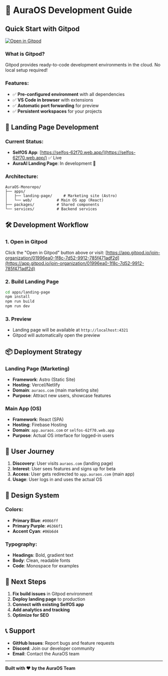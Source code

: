 # 🚀 AuraOS Development Guide

## Quick Start with Gitpod

[![Open in Gitpod](https://gitpod.io/button/open-in-gitpod.svg)](https://gitpod.io/#https://github.com/Moeabdelaziz007/AuraOS-Monorepo)

### What is Gitpod?
Gitpod provides ready-to-code development environments in the cloud. No local setup required!

### Features:
- ✅ **Pre-configured environment** with all dependencies
- ✅ **VS Code in browser** with extensions
- ✅ **Automatic port forwarding** for preview
- ✅ **Persistent workspaces** for your projects

## 🎯 Landing Page Development

### Current Status:
- **SelfOS App**: [https://selfos-62f70.web.app/](https://selfos-62f70.web.app/) ✅ Live
- **AuraAI Landing Page**: In development 🚧

### Architecture:
```
AuraOS-Monorepo/
├── apps/
│   ├── landing-page/     # Marketing site (Astro)
│   └── web/           # Main OS app (React)
├── packages/          # Shared components
└── services/          # Backend services
```

## 🛠️ Development Workflow

### 1. Open in Gitpod
Click the "Open in Gitpod" button above or visit:
[https://app.gitpod.io/join-organization/01996ea0-1f8c-7d52-9912-785f471adf2d](https://app.gitpod.io/join-organization/01996ea0-1f8c-7d52-9912-785f471adf2d)

### 2. Build Landing Page
```bash
cd apps/landing-page
npm install
npm run build
npm run dev
```

### 3. Preview
- Landing page will be available at `http://localhost:4321`
- Gitpod will automatically open the preview

## 📦 Deployment Strategy

### Landing Page (Marketing)
- **Framework**: Astro (Static Site)
- **Hosting**: Vercel/Netlify
- **Domain**: `auraos.com` (main marketing site)
- **Purpose**: Attract new users, showcase features

### Main App (OS)
- **Framework**: React (SPA)
- **Hosting**: Firebase Hosting
- **Domain**: `app.auraos.com` or `selfos-62f70.web.app`
- **Purpose**: Actual OS interface for logged-in users

## 🔄 User Journey

1. **Discovery**: User visits `auraos.com` (landing page)
2. **Interest**: User sees features and signs up for beta
3. **Access**: User gets redirected to `app.auraos.com` (main app)
4. **Usage**: User logs in and uses the actual OS

## 🎨 Design System

### Colors:
- **Primary Blue**: `#0066ff`
- **Primary Purple**: `#6366f1`
- **Accent Cyan**: `#06b6d4`

### Typography:
- **Headings**: Bold, gradient text
- **Body**: Clean, readable fonts
- **Code**: Monospace for examples

## 🚀 Next Steps

1. **Fix build issues** in Gitpod environment
2. **Deploy landing page** to production
3. **Connect with existing SelfOS app**
4. **Add analytics and tracking**
5. **Optimize for SEO**

## 📞 Support

- **GitHub Issues**: Report bugs and feature requests
- **Discord**: Join our developer community
- **Email**: Contact the AuraOS team

---

**Built with ❤️ by the AuraOS Team**
